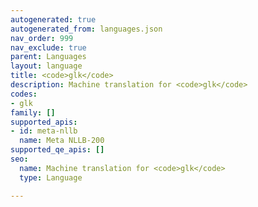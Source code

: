 ```yaml
---
autogenerated: true
autogenerated_from: languages.json
nav_order: 999
nav_exclude: true
parent: Languages
layout: language
title: <code>glk</code>
description: Machine translation for <code>glk</code>
codes:
- glk
family: []
supported_apis:
- id: meta-nllb
  name: Meta NLLB-200
supported_qe_apis: []
seo:
  name: Machine translation for <code>glk</code>
  type: Language

---
```


